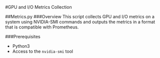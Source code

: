 #GPU and I/O Metrics Collection

##Metrics.py
###Overview
This script collects GPU and I/O metrics on a system using NVIDIA-SMI commands and outputs the metrics in a format that is compatible with Prometheus.

###Prerequisites 
- Python3
- Access to the `nvidia-smi` tool

